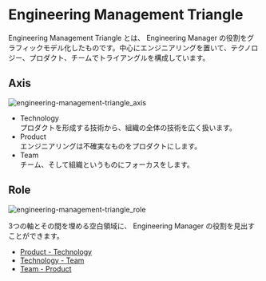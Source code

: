 # Engineering Management Triangle

Engineering Management Triangle とは、 Engineering Manager の役割をグラフィックモデル化したものです。中心にエンジニアリングを置いて、テクノロジー、プロダクト、チームでトライアングルを構成しています。

## Axis 

![engineering-management-triangle_axis](https://user-images.githubusercontent.com/10830352/60770178-1af19000-a113-11e9-8b1e-626b02614b44.jpg)

- Technology   
プロダクトを形成する技術から、組織の全体の技術を広く扱います。
- Product  
エンジニアリングは不確実なものをプロダクトにします。
- Team  
チーム、そして組織というものにフォーカスをします。

## Role

![engineering-management-triangle_role](https://user-images.githubusercontent.com/10830352/61178646-00944680-a62c-11e9-9945-42b8ca4456c6.jpg)

3つの軸とその間を埋める空白領域に、 Engineering Manager の役割を見出すことができます。

- [Product - Technology](/product-technology.md)
- [Technology - Team](technology-team.md)
- [Team - Product](team-product.md)
